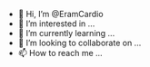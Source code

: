 - 👋 Hi, I’m @EramCardio
- 👀 I’m interested in ...
- 🌱 I’m currently learning ...
- 💞️ I’m looking to collaborate on ...
- 📫 How to reach me ...

<!---
EramCardio/EramCardio is a ✨ special ✨ repository because its `README.md` (this file) appears on your GitHub profile.
You can click the Preview link to take a look at your changes.
--->
